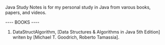 Java Study Notes is for my personal study in Java from varous books, papers, and videos.

---- BOOKS ---- 

1. DataStructAlgorithm, [Data Structures & Algorithms in Java 5th Edition] writen by [Michael T. Goodrich, Roberto Tamassia]. 

